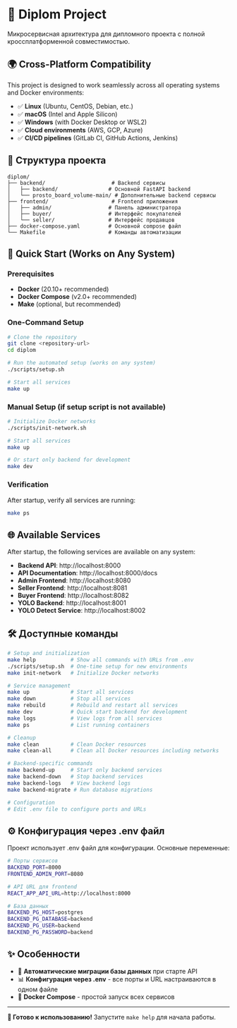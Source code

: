 # 🚀 Diplom Project

Микросервисная архитектура для дипломного проекта с полной кроссплатформенной совместимостью.

## 🌍 Cross-Platform Compatibility

This project is designed to work seamlessly across all operating systems and Docker environments:
- ✅ **Linux** (Ubuntu, CentOS, Debian, etc.)
- ✅ **macOS** (Intel and Apple Silicon)
- ✅ **Windows** (with Docker Desktop or WSL2)
- ✅ **Cloud environments** (AWS, GCP, Azure)
- ✅ **CI/CD pipelines** (GitLab CI, GitHub Actions, Jenkins)

## 📁 Структура проекта

```
diplom/
├── backend/                     # Backend сервисы
│   ├── backend/                # Основной FastAPI backend
│   └── prosto_board_volume-main/ # Дополнительные backend сервисы
├── frontend/                    # Frontend приложения
│   ├── admin/                  # Панель администратора
│   ├── buyer/                  # Интерфейс покупателей
│   └── seller/                 # Интерфейс продавцов
├── docker-compose.yaml         # Основной compose файл
└── Makefile                    # Команды автоматизации
```

## 🚀 Quick Start (Works on Any System)

### Prerequisites
- **Docker** (20.10+ recommended)
- **Docker Compose** (v2.0+ recommended)
- **Make** (optional, but recommended)

### One-Command Setup
```bash
# Clone the repository
git clone <repository-url>
cd diplom

# Run the automated setup (works on any system)
./scripts/setup.sh

# Start all services
make up
```

### Manual Setup (if setup script is not available)
```bash
# Initialize Docker networks
./scripts/init-network.sh

# Start all services
make up

# Or start only backend for development
make dev
```

### Verification
After startup, verify all services are running:
```bash
make ps
```

## 🌐 Available Services

After startup, the following services are available on any system:

- **Backend API**: http://localhost:8000
- **API Documentation**: http://localhost:8000/docs
- **Admin Frontend**: http://localhost:8080
- **Seller Frontend**: http://localhost:8081
- **Buyer Frontend**: http://localhost:8082
- **YOLO Backend**: http://localhost:8001
- **YOLO Detect Service**: http://localhost:8002

## 🛠️ Доступные команды

```bash
# Setup and initialization
make help           # Show all commands with URLs from .env
./scripts/setup.sh  # One-time setup for new environments
make init-network   # Initialize Docker networks

# Service management
make up             # Start all services
make down           # Stop all services
make rebuild        # Rebuild and restart all services
make dev            # Quick start backend for development
make logs           # View logs from all services
make ps             # List running containers

# Cleanup
make clean          # Clean Docker resources
make clean-all      # Clean all Docker resources including networks

# Backend-specific commands
make backend-up     # Start only backend services
make backend-down   # Stop backend services
make backend-logs   # View backend logs
make backend-migrate # Run database migrations

# Configuration
# Edit .env file to configure ports and URLs
```

## ⚙️ Конфигурация через .env файл

Проект использует .env файл для конфигурации. Основные переменные:

```bash
# Порты сервисов
BACKEND_PORT=8000
FRONTEND_ADMIN_PORT=8080

# API URL для frontend
REACT_APP_API_URL=http://localhost:8000

# База данных
BACKEND_PG_HOST=postgres
BACKEND_PG_DATABASE=backend
BACKEND_PG_USER=backend
BACKEND_PG_PASSWORD=backend
```

## ✨ Особенности

- 🔄 **Автоматические миграции базы данных** при старте API
- 📊 **Конфигурация через .env** - все порты и URL настраиваются в одном файле
- 🐳 **Docker Compose** - простой запуск всех сервисов

---

**🎯 Готово к использованию!** Запустите `make help` для начала работы.